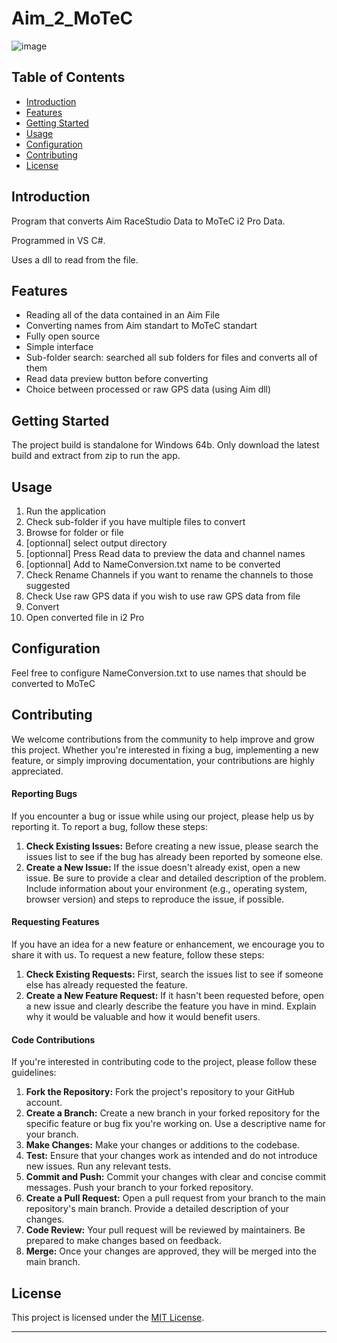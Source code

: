 # Aim_2_MoTeC
![image](https://github.com/ludovicb1239/Aim_2_MoTeC/assets/59945694/f505ae17-38f9-4118-a4ca-edb87030bf27)

## Table of Contents

- [Introduction](#introduction)
- [Features](#features)
- [Getting Started](#getting-started)
- [Usage](#usage)
- [Configuration](#configuration)
- [Contributing](#contributing)
- [License](#license)

## Introduction

Program that converts Aim RaceStudio Data to MoTeC i2 Pro Data.

Programmed in VS C#. 

Uses a dll to read from the file.

## Features

- Reading all of the data contained in an Aim File
- Converting names from Aim standart to MoTeC standart
- Fully open source
- Simple interface
- Sub-folder search: searched all sub folders for files and converts all of them
- Read data preview button before converting
- Choice between processed or raw GPS data (using Aim dll)

## Getting Started

The project build is standalone for Windows 64b. Only download the latest build and extract from zip to run the app.

## Usage

1. Run the application
2. Check sub-folder if you have multiple files to convert
3. Browse for folder or file
4. [optionnal] select output directory
5. [optionnal] Press Read data to preview the data and channel names
6. [optionnal] Add to NameConversion.txt name to be converted
7. Check Rename Channels if you want to rename the channels to those suggested
8. Check Use raw GPS data if you wish to use raw GPS data from file
9. Convert
10. Open converted file in i2 Pro

## Configuration

Feel free to configure NameConversion.txt to use names that should be converted to MoTeC

## Contributing

We welcome contributions from the community to help improve and grow this project. Whether you're interested in fixing a bug, implementing a new feature, or simply improving documentation, your contributions are highly appreciated.

#### Reporting Bugs

If you encounter a bug or issue while using our project, please help us by reporting it. To report a bug, follow these steps:

1. **Check Existing Issues:** Before creating a new issue, please search the issues list to see if the bug has already been reported by someone else.
2. **Create a New Issue:** If the issue doesn't already exist, open a new issue. Be sure to provide a clear and detailed description of the problem. Include information about your environment (e.g., operating system, browser version) and steps to reproduce the issue, if possible.

#### Requesting Features

If you have an idea for a new feature or enhancement, we encourage you to share it with us. To request a new feature, follow these steps:

1. **Check Existing Requests:** First, search the issues list to see if someone else has already requested the feature.
2. **Create a New Feature Request:** If it hasn't been requested before, open a new issue and clearly describe the feature you have in mind. Explain why it would be valuable and how it would benefit users.

#### Code Contributions

If you're interested in contributing code to the project, please follow these guidelines:

1. **Fork the Repository:** Fork the project's repository to your GitHub account.
2. **Create a Branch:** Create a new branch in your forked repository for the specific feature or bug fix you're working on. Use a descriptive name for your branch.
3. **Make Changes:** Make your changes or additions to the codebase.
4. **Test:** Ensure that your changes work as intended and do not introduce new issues. Run any relevant tests.
5. **Commit and Push:** Commit your changes with clear and concise commit messages. Push your branch to your forked repository.
6. **Create a Pull Request:** Open a pull request from your branch to the main repository's main branch. Provide a detailed description of your changes.
7. **Code Review:** Your pull request will be reviewed by maintainers. Be prepared to make changes based on feedback.
8. **Merge:** Once your changes are approved, they will be merged into the main branch.

## License

This project is licensed under the [MIT License](LICENSE).

---
